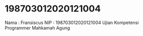 # 198703012020121004
Nama : Fransiscus
NIP  : 198703012020121004
Ujian Kompetensi Programmer Mahkamah Agung
